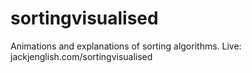 # sortingvisualised
Animations and explanations of sorting algorithms. <a>Live</a>: jackjenglish.com/sortingvisualised
